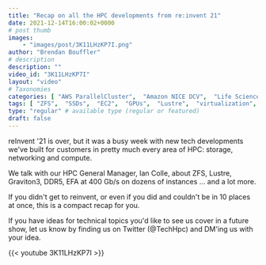 ```yaml
---
title: "Recap on all the HPC developments from re:invent 21"
date: 2021-12-14T16:00:02+0000
# post thumb
images:
    - "images/post/3K11LHzKP7I.png"
author: "Brendan Bouffler"
# description
description: ""
video_id: "3K11LHzKP7I"
layout: "video"
# Taxonomies
categories: [ "AWS ParallelCluster",  "Amazon NICE DCV",  "Life Sciences", ]
tags: [ "ZFS",  "SSDs",  "EC2",  "GPUs",  "Lustre",  "virtualization",  "ParallelCluster",  "vizualization",  "High Performance Computing",  "Storage",  "SVE",  "Covid-19",  "lustre",  "HPC",  "graviton",  "CPUs",  "DCV",  "graviton3",  "Arm",  "Schedulers",  "techshorts", ]
type: "regular" # available type (regular or featured)
draft: false
---
```


reInvent '21 is over, but it was a busy week with new tech developments we've built for customers in pretty much every area of HPC: storage, networking and compute.

We talk with our HPC General Manager, Ian Colle, about ZFS, Lustre, Graviton3, DDR5, EFA at 400 Gb/s on dozens of instances ... and a lot more.

If you didn't get to reinvent, or even if you did and couldn't be in 10 places at once, this is a compact recap for you.

If you have ideas for technical topics you'd like to see us cover in a future show, let us know by finding us on Twitter (@TechHpc) and DM'ing us with your idea.

{{< youtube 3K11LHzKP7I >}}